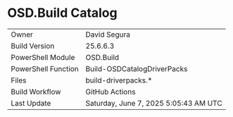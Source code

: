 ﻿# OSD.Build Catalog

| | |
|-|-|
| Owner | David Segura |
| Build Version | 25.6.6.3 |
| PowerShell Module | OSD.Build |
| PowerShell Function | Build-OSDCatalogDriverPacks |
| Files | build-driverpacks.* |
| Build Workflow | GitHub Actions |
| Last Update | Saturday, June 7, 2025 5:05:43 AM UTC |
